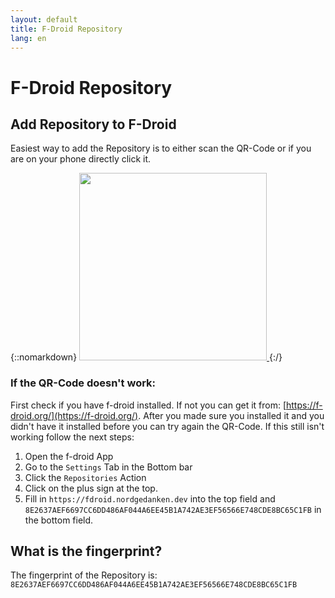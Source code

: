 ```yaml
---
layout: default
title: F-Droid Repository
lang: en
---
```

# F-Droid Repository

## Add Repository to F-Droid

Easiest way to add the Repository is to either scan the QR-Code or if you are on your phone directly click it.

{::nomarkdown}
<a href="fdroidrepos://fdroid.nordgedanken.dev/?fingerprint=8E2637AEF6697CC6DD486AF044A6EE45B1A742AE3EF56566E748CDE8BC65C1FB" >
    <img src="{{site.assets}}/images/qr-code.svg" width="300" height="300"/>
</a>
{:/}


### If the QR-Code doesn't work:

First check if you have f-droid installed. If not you can get it from: [https://f-droid.org/](https://f-droid.org/).
After you made sure you installed it and you didn't have it installed before you can try again the QR-Code.
If this still isn't working follow the next steps:

1. Open the f-droid App
2. Go to the `Settings` Tab in the Bottom bar
3. Click the `Repositories` Action
4. Click on the plus sign at the top.
5. Fill in `https://fdroid.nordgedanken.dev` into the top field and `8E2637AEF6697CC6DD486AF044A6EE45B1A742AE3EF56566E748CDE8BC65C1FB` in the bottom field.

## What is the fingerprint?

The fingerprint of the Repository is: `8E2637AEF6697CC6DD486AF044A6EE45B1A742AE3EF56566E748CDE8BC65C1FB`
